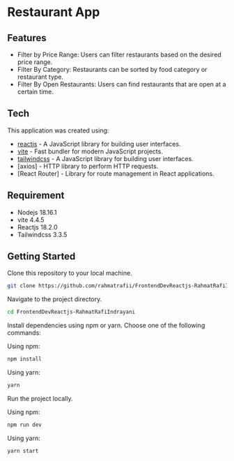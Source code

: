 # Restaurant App

## Features

- Filter by Price Range: Users can filter restaurants based on the desired price range.
- Filter By Category: Restaurants can be sorted by food category or restaurant type.
- Filter By Open Restaurants: Users can find restaurants that are open at a certain time.

## Tech

This application was created using:

- [reactjs](https://react.dev/) - A JavaScript library for building user interfaces.
- [vite](https://vitejs.dev/) - Fast bundler for modern JavaScript projects.
- [tailwindcss](https://tailwindcss.com/) - A JavaScript library for building user interfaces.
- [axios] - HTTP library to perform HTTP requests.
- [React Router] - Library for route management in React applications.


## Requirement

- Nodejs 18.16.1
- vite 4.4.5
- Reactjs 18.2.0
- Tailwindcss 3.3.5

## Getting Started

Clone this repository to your local machine.

```bash
git clone https://github.com/rahmatrafii/FrontendDevReactjs-RahmatRafiIndrayani
```

Navigate to the project directory.

```bash
cd FrontendDevReactjs-RahmatRafiIndrayani
```

Install dependencies using npm or yarn. Choose one of the following commands:

Using npm:

```bash
npm install
```

Using yarn:

```bash
yarn
```

Run the project locally.

Using npm:

```bash
npm run dev
```

Using yarn:

```bash
yarn start
```
